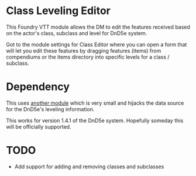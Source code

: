 # Class Leveling Editor

This Foundry VTT module allows the DM to edit the features received based on the actor's class, subclass and level for DnD5e system.

Got to the module settings for Class Editor where you can open a form that will let you edit these features by dragging features (items) from compendiums or the items directory into specific levels for a class / subclass.

# Dependency

This uses [another module](https://github.com/ZoltanTheDM/Class-Exposure) which is very small and hijacks the data source for the DnD5e's leveling information.

This works for version 1.4.1 of the DnD5e system. Hopefully someday this will be officially supported.

# TODO

* Add support for adding and removing classes and subclasses

